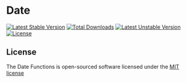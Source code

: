 # Date
[![Latest Stable Version](https://poser.pugx.org/vvkishore/date/v/stable)](https://packagist.org/packages/vvkishore/date) [![Total Downloads](https://poser.pugx.org/vvkishore/date/downloads)](https://packagist.org/packages/vvkishore/date) [![Latest Unstable Version](https://poser.pugx.org/vvkishore/date/v/unstable)](https://packagist.org/packages/vvkishore/date) [![License](https://poser.pugx.org/vvkishore/date/license)](https://packagist.org/packages/vvkishore/date)
## License

The Date Functions is open-sourced software licensed under the [MIT license](http://opensource.org/licenses/MIT)
